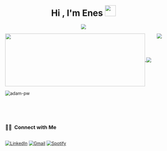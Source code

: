 <h1 align="center">Hi , I'm Enes <img src="https://media.giphy.com/media/hvRJCLFzcasrR4ia7z/giphy.gif" width="35"></h1>
<p align="center">
  <a href="https://github.com/DenverCoder1/readme-typing-svg"><img src="https://readme-typing-svg.herokuapp.com?lines=Full+Stack+Developer;Always%20learning%20new%20things&center=true&width=500&height=50"></a>
</p>
<a href="https://github.com/Pepyn0/github-readme-stats">
  <img width=450 height=170 align="center" src="https://github-readme-stats.vercel.app/api?username=enessitki&theme=midnight-purple&show_icons=true&bg_color=0D1117&hide_border=true&count_private=true" />
</a>
<a href="https://github.com/Pepyn0/github-readme-stats">
  <img align="center" src="https://github-readme-stats.vercel.app/api/top-langs/?username=enessitki&theme=midnight-purple&layout=compact&bg_color=0D1117&hide_border=true&show_icons=true&count_private=true" />
  
 <a href="https://github.com/Pepyn0/github-readme-stats">
  <img align="right" src="https://github-profile-summary-cards.vercel.app/api/cards/profile-details?username=enessitki&theme=vue" />
  
</a>
<p><img align="left" src="https://github.com/Adam-pw/Adam-pw/blob/main/animation_500_kxa883sd.gif" alt="adam-pw" /></p>
<br>
<br>
<br>
<br>
<br>
<p align="left">
<h3> 🤝🏻 &nbsp;Connect with Me </h3> 
<p align="left">
<br>
<a href="https://www.linkedin.com/in/enessitki/"><img src="https://img.shields.io/badge/linkedin-%230077B5.svg?&style=for-the-badge&logo=linkedin&logoColor=white" alt="LinkedIn" /></a>
<a href="mailto:enessitkii@gmail.com?subject=Hello%20Enes"><img src="https://img.shields.io/badge/gmail-%23D14836.svg?&style=for-the-badge&logo=gmail&logoColor=white" alt="Gmail"/></a>
<a href="https://open.spotify.com/user/fczc3l4afdl19kba4bbjo6w17"><img src="https://img.shields.io/badge/Spotify-1ED760?&style=for-the-badge&logo=spotify&logoColor=white" alt="Spotify"/></a>



</p>



